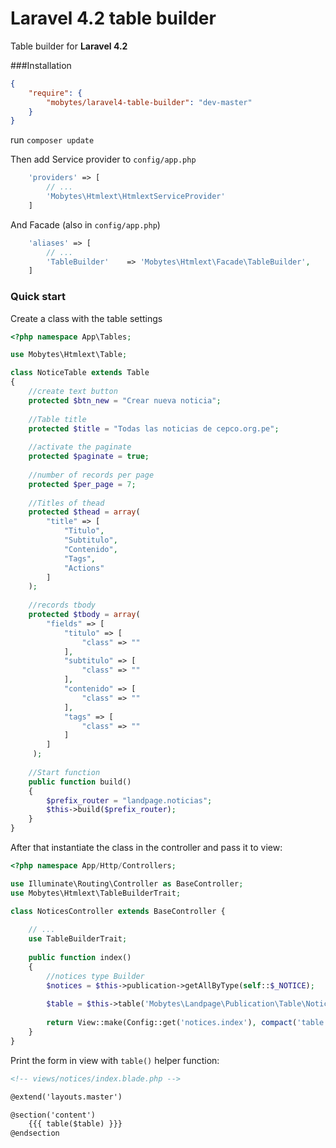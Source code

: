 # Laravel 4.2 table builder

Table builder for **Laravel 4.2** 

###Installation

``` json
{
    "require": {
        "mobytes/laravel4-table-builder": "dev-master"
    }
}
```

run `composer update`

Then add Service provider to `config/app.php`

``` php
    'providers' => [
        // ...
        'Mobytes\Htmlext\HtmlextServiceProvider'
    ]
```

And Facade (also in `config/app.php`)

``` php
    'aliases' => [
        // ...
        'TableBuilder'	  => 'Mobytes\Htmlext\Facade\TableBuilder',
    ]

```

### Quick start

Create a class with the table settings

```php
<?php namespace App\Tables;

use Mobytes\Htmlext\Table;

class NoticeTable extends Table
{
    //create text button
    protected $btn_new = "Crear nueva noticia";
    
    //Table title 
    protected $title = "Todas las noticias de cepco.org.pe";
    
    //activate the paginate
    protected $paginate = true;
    
    //number of records per page
    protected $per_page = 7;
    
    //Titles of thead
    protected $thead = array(
        "title" => [
            "Titulo",
            "Subtitulo",
            "Contenido",
            "Tags",
            "Actions"
        ]
    );
    
    //records tbody
    protected $tbody = array(
        "fields" => [
            "titulo" => [
                "class" => ""
            ],
            "subtitulo" => [
                "class" => ""
            ],
            "contenido" => [
                "class" => ""
            ],
            "tags" => [
                "class" => ""
            ]
        ]
     );
    
    //Start function    
    public function build()
    {
        $prefix_router = "landpage.noticias";
        $this->build($prefix_router);
    }
}
```

After that instantiate the class in the controller and pass it to view:

```php
<?php namespace App/Http/Controllers;

use Illuminate\Routing\Controller as BaseController;
use Mobytes\Htmlext\TableBuilderTrait;

class NoticesController extends BaseController {
    
    // ...
    use TableBuilderTrait;
    
    public function index()
    {
        //notices type Builder
        $notices = $this->publication->getAllByType(self::$_NOTICE);
        
        $table = $this->table('Mobytes\Landpage\Publication\Table\NoticeTable',$notices);
        
        return View::make(Config::get('notices.index'), compact('table'));
    }
}
```

Print the form in view with `table()` helper function:

```html
<!-- views/notices/index.blade.php -->

@extend('layouts.master')

@section('content')
    {{{ table($table) }}}
@endsection
```

